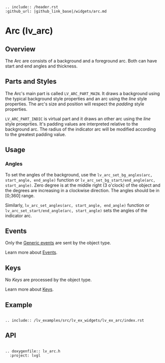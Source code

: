 ```eval_rst
.. include:: /header.rst 
:github_url: |github_link_base|/widgets/arc.md
```
# Arc (lv_arc)

## Overview

The Arc are consists of a background and a foreground arc. Both can have start and end angles and thickness.

## Parts and Styles
The Arc's main part is called `LV_ARC_PART_MAIN`. It draws a background using the typical background style properties and an arc using the *line* style properties.
The arc's size and position will respect the *padding* style properties.

`LV_ARC_PART_INDIC` is virtual part and it draws an other arc using the *line* style proeprties. It's padding values are interpreted relative to the background arc. 
The radius of the indicator arc will be modified according to the greatest padding value.

## Usage

### Angles

To set the angles of the background, use the `lv_arc_set_bg_angles(arc, start_angle, end_angle)` function or `lv_arc_set_bg_start/end_angle(arc, start_angle)`. 
Zero degree is at the middle right (3 o'clock) of the object and the degrees are increasing in a clockwise direction.
The angles should be in [0;360] range.

Similarly, `lv_arc_set_angles(arc, start_angle, end_angle)` function or `lv_arc_set_start/end_angle(arc, start_angle)` sets the angles of the indicator arc. 

## Events
Only the [Generic events](/overview/event.html#generic-events) are sent by the object type.

Learn more about [Events](/overview/event).

## Keys
No *Keys* are processed by the object type.

Learn more about [Keys](/overview/indev).


## Example

```eval_rst

.. include:: /lv_examples/src/lv_ex_widgets/lv_ex_arc/index.rst

```

## API

```eval_rst

.. doxygenfile:: lv_arc.h
  :project: lvgl

```
